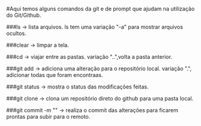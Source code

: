 #Aqui temos alguns comandos da git e de prompt que ajudam na utilização do Git/Github.

###ls -> lista arquivos.
ls tem uma variação "-a" para mostrar arquivos ocultos.

###clear -> limpar a tela.

###cd -> viajar entre as pastas.
variação "..",volta a pasta anterior.

###git add -> adiciona uma alteração para o repositório local.
variação ".", adicionar todas que foram encontraas.

###git status -> mostra o status das modificações feitas.

###git clone -> clona um repositório direto do github para uma pasta local.

###git commit -m "" -> realiza o commit das alterações para ficarem prontas para subir para o remoto.

